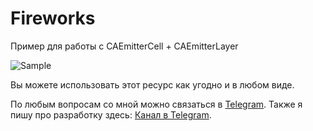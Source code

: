 # Fireworks
Пример для работы с CAEmitterCell + CAEmitterLayer

![Sample](sample.gif)

Вы можете использовать этот ресурс как угодно и в любом виде.

По любым вопросам со мной можно связаться в [Telegram](https://t.me/viktorianec).
Также я пишу про разработку здесь: [Канал в Telegram](https://t.me/iOS_Career).
